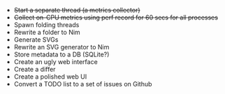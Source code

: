 * ~~Start a separate thread (a metrics collector)~~
* ~~Collect on-CPU metrics using perf record for 60 secs for all processes~~
* Spawn folding threads
* Rewrite a folder to Nim
* Generate SVGs
* Rewrite an SVG generator to Nim
* Store metadata to a DB (SQLite?)
* Create an ugly web interface
* Create a differ
* Create a polished web UI
* Convert a TODO list to a set of issues on Github
